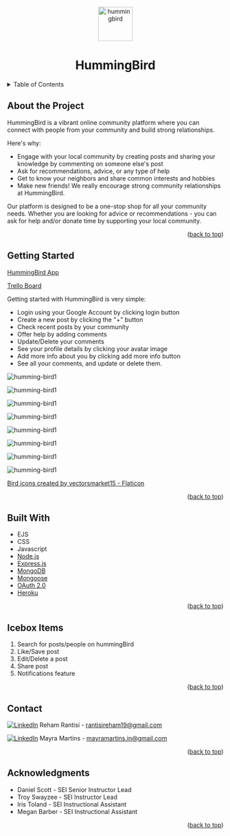 <!-- PROJECT LOGO -->

<br />
<div align="center">
    <img src="/public/imgs/logo.png" alt="hummingbird" width="80" height="80">
  <h1 align="center">HummingBird</h1>
</div>

<!-- TABLE OF CONTENTS -->

<details>
  <summary>Table of Contents</summary>
  <ol>
    <li><a href="#about-the-project">About The Project</a>
    <li><a href="#getting-started">Getting Started</a></li>
    <li><a href="#built-with">Built With</a></li>
    <li><a href="#icebox">Ice Box</a></li>
    <li><a href="#contact">Contact</a></li>
    <li><a href="#acknowledgments">Acknowledgments</a></li>
  </ol>
</details>

<!-- CONTENT -->

## About the Project

HummingBird is a vibrant online community platform where you can connect with people from your community and build strong relationships.

Here's why:

- Engage with your local community by creating posts and sharing your knowledge by commenting on someone else's post
- Ask for recommendations, advice, or any type of help
- Get to know your neighbors and share common interests and hobbies
- Make new friends! We really encourage strong community relationships at HummingBird.

Our platform is designed to be a one-stop shop for all your community needs. Whether you are looking for advice or recommendations - you can ask for help and/or donate time by supporting your local community.

<p align="right">(<a href="#top">back to top</a>)</p>

## Getting Started

[HummingBird App](https://hummingbird.herokuapp.com/)

[Trello Board](https://trello.com/b/BzHNKAK2/sei-project-2-hummingbird)

Getting started with HummingBird is very simple:

- Login using your Google Account by clicking login button
- Create a new post by clicking the "+" button
- Check recent posts by your community
- Offer help by adding comments
- Update/Delete your comments
- See your profile details by clicking your avatar image
- Add more info about you by clicking add more info button
- See all your comments, and update or delete them.

![humming-bird1](/public/imgs/hb1.jpeg)

![humming-bird1](/public/imgs/hb2.jpeg)

![humming-bird1](/public/imgs/hb3.jpeg)

![humming-bird1](/public/imgs/hb4.jpeg)

![humming-bird1](/public/imgs/hb5.jpeg)

![humming-bird1](/public/imgs/hb6.png)

![humming-bird1](/public/imgs/hb7.png)

![humming-bird1](/public/imgs/erd.png)

<a href="https://www.flaticon.com/free-icons/bird" title="bird icons">Bird icons created by vectorsmarket15 - Flaticon</a>

<p align="right">(<a href="#top">back to top</a>)</p>

## Built With

- EJS
- CSS
- Javascript
- [Node.js](https://nodejs.org/)
- [Express.js](https://expressjs.com/)
- [MongoDB](https://mongodb.com/)
- [Mongoose](https://mongoosejs.com/)
- [OAuth 2.0](https://console.cloud.google.com/apis/dashboard)
- [Heroku](https://www.heroku.com/)
<p align="right">(<a href="#top">back to top</a>)</p>

## Icebox Items

1. Search for posts/people on hummingBird
2. Like/Save post
3. Edit/Delete a post
4. Share post
5. Notifications feature

<p align="right">(<a href="#top">back to top</a>)</p>

## Contact

[![LinkedIn](https://img.shields.io/badge/-LinkedIn-blue?style=flat-square&logo=Linkedin&logoColor=white&link=https://www.linkedin.com/in/rehamrantisi/)](https://www.linkedin.com/in/rehamrantisi/) Reham Rantisi - rantisireham19@gmail.com

[![LinkedIn](https://img.shields.io/badge/-LinkedIn-blue?style=flat-square&logo=Linkedin&logoColor=white&link=https://www.linkedin.com/in/mayra-martins-8a4b89195/)](https://www.linkedin.com/in/mayra-martins-8a4b89195/) Mayra Martins - mayramartins.in@gmail.com

<p align="right">(<a href="#top">back to top</a>)</p>

## Acknowledgments

- Daniel Scott - SEI Senior Instructor Lead
- Troy Swayzee - SEI Instructor Lead
- Iris Toland - SEI Instructional Assistant
- Megan Barber - SEI Instructional Assistant
<p align="right">(<a href="#top">back to top</a>)</p>
